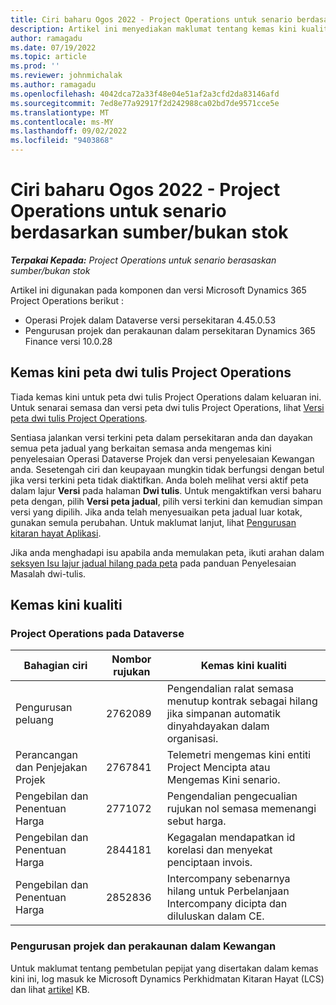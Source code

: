 ```yaml
---
title: Ciri baharu Ogos 2022 - Project Operations untuk senario berdasarkan sumber/bukan stok
description: Artikel ini menyediakan maklumat tentang kemas kini kualiti yang tersedia dalam keluaran Ogos 2022 Microsoft Dynamics 365 Project Operations untuk senario berasaskan sumber/bukan stok.
author: ramagadu
ms.date: 07/19/2022
ms.topic: article
ms.prod: ''
ms.reviewer: johnmichalak
ms.author: ramagadu
ms.openlocfilehash: 4042dca72a33f48e04e51af2a3cfd2da83146afd
ms.sourcegitcommit: 7ed8e77a92917f2d242988ca02bd7de9571cce5e
ms.translationtype: MT
ms.contentlocale: ms-MY
ms.lasthandoff: 09/02/2022
ms.locfileid: "9403868"
---
```

# <a name="whats-new-august-2022---project-operations-for-resourcenon-stocked-based-scenarios"></a>Ciri baharu Ogos 2022 - Project Operations untuk senario berdasarkan sumber/bukan stok

_**Terpakai Kepada:** Project Operations untuk senario berasaskan sumber/bukan stok_

Artikel ini digunakan pada komponen dan versi Microsoft Dynamics 365 Project Operations berikut :

- Operasi Projek dalam Dataverse versi persekitaran 4.45.0.53
- Pengurusan projek dan perakaunan dalam persekitaran Dynamics 365 Finance versi 10.0.28

## <a name="project-operations-dual-write-maps-updates"></a>Kemas kini peta dwi tulis Project Operations

Tiada kemas kini untuk peta dwi tulis Project Operations dalam keluaran ini. Untuk senarai semasa dan versi peta dwi tulis Project Operations, lihat [Versi peta dwi tulis Project Operations](../environment/resource-dual-write-maps.md).

Sentiasa jalankan versi terkini peta dalam persekitaran anda dan dayakan semua peta jadual yang berkaitan semasa anda mengemas kini penyelesaian Operasi Dataverse Projek dan versi penyelesaian Kewangan anda. Sesetengah ciri dan keupayaan mungkin tidak berfungsi dengan betul jika versi terkini peta tidak diaktifkan. Anda boleh melihat versi aktif peta dalam lajur **Versi** pada halaman **Dwi tulis**. Untuk mengaktifkan versi baharu peta dengan, pilih **Versi peta jadual**, pilih versi terkini dan kemudian simpan versi yang dipilih. Jika anda telah menyesuaikan peta jadual luar kotak, gunakan semula perubahan. Untuk maklumat lanjut, lihat [Pengurusan kitaran hayat Aplikasi](/dynamics365/fin-ops-core/dev-itpro/data-entities/dual-write/app-lifecycle-management).

Jika anda menghadapi isu apabila anda memulakan peta, ikuti arahan dalam [seksyen Isu lajur jadual hilang pada peta](/dynamics365/fin-ops-core/dev-itpro/data-entities/dual-write/dual-write-troubleshooting-finops-upgrades#missing-table-columns-issue-on-maps) pada panduan Penyelesaian Masalah dwi-tulis.

## <a name="quality-updates"></a>Kemas kini kualiti

### <a name="project-operations-on-dataverse"></a>Project Operations pada Dataverse

| Bahagian ciri | Nombor rujukan | Kemas kini kualiti |
| --- | --- | --- |
| Pengurusan peluang | 2762089 | Pengendalian ralat semasa menutup kontrak sebagai hilang jika simpanan automatik dinyahdayakan dalam organisasi.|
|Perancangan dan Penjejakan Projek | 2767841 | Telemetri mengemas kini entiti Project Mencipta atau Mengemas Kini senario.|
|Pengebilan dan Penentuan Harga | 2771072 | Pengendalian pengecualian rujukan nol semasa memenangi sebut harga.|
|Pengebilan dan Penentuan Harga | 2844181 |Kegagalan mendapatkan id korelasi dan menyekat penciptaan invois.|
|Pengebilan dan Penentuan Harga | 2852836 | Intercompany sebenarnya hilang untuk Perbelanjaan Intercompany dicipta dan diluluskan dalam CE.|


### <a name="project-management-and-accounting-in-finance"></a>Pengurusan projek dan perakaunan dalam Kewangan

Untuk maklumat tentang pembetulan pepijat yang disertakan dalam kemas kini ini, log masuk ke Microsoft Dynamics Perkhidmatan Kitaran Hayat (LCS) dan lihat [artikel](https://fix.lcs.dynamics.com/Issue/Details?bugId=694438) KB.
